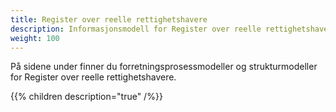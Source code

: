 ```yaml
---
title: Register over reelle rettighetshavere
description: Informasjonsmodell for Register over reelle rettighetshavere
weight: 100
---
```


På sidene under finner du forretningsprosessmodeller og strukturmodeller for Register over reelle rettighetshavere.

{{% children description="true" /%}}
